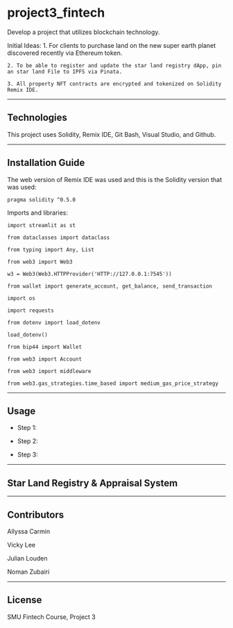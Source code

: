 # project3_fintech

Develop a project that utilizes blockchain technology. 

Initial Ideas: 
    1. For clients to purchase land on the new super earth planet discovered recently via Ethereum token.
    
    2. To be able to register and update the star land registry dApp, pin an star land File to IPFS via Pinata.
    
    3. All property NFT contracts are encrypted and tokenized on Solidity Remix IDE.

---

## Technologies

This project uses Solidity, Remix IDE, Git Bash, Visual Studio, and Github.

---

## Installation Guide

The web version of Remix IDE was used and this is the Solidity version that was used:

    pragma solidity ^0.5.0


Imports and libraries:

    import streamlit as st

    from dataclasses import dataclass

    from typing import Any, List

    from web3 import Web3

    w3 = Web3(Web3.HTTPProvider('HTTP://127.0.0.1:7545'))

    from wallet import generate_account, get_balance, send_transaction

    import os

    import requests

    from dotenv import load_dotenv

    load_dotenv()

    from bip44 import Wallet

    from web3 import Account

    from web3 import middleware

    from web3.gas_strategies.time_based import medium_gas_price_strategy

---

## Usage

* Step 1: 


* Step 2: 


* Step 3: 



---

## Star Land Registry & Appraisal System




---

## Contributors

Allyssa Carmin

Vicky Lee

Julian Louden

Noman Zubairi

---

## License

SMU Fintech Course, Project 3
